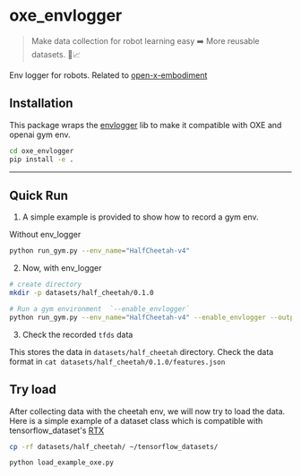 # oxe_envlogger

> Make data collection for robot learning easy ➡️ More reusable datasets. 🤖📈

Env logger for robots. Related to [open-x-embodiment](https://robotics-transformer-x.github.io/)

## Installation

This package wraps the [envlogger](https://github.com/google-deepmind/envlogger) lib to make it compatible with OXE and openai gym env.

```bash
cd oxe_envlogger
pip install -e .
```

---

## Quick Run

1. A simple example is provided to show how to record a gym env.

Without env_logger
```bash
python run_gym.py --env_name="HalfCheetah-v4" 
```

2. Now, with env_logger

```bash
# create directory
mkdir -p datasets/half_cheetah/0.1.0

# Run a gym environment  `--enable_envlogger`
python run_gym.py --env_name="HalfCheetah-v4" --enable_envlogger --output_dir="datasets/half_cheetah/0.1.0"
```

3. Check the recorded `tfds` data

This stores the data in `datasets/half_cheetah` directory. Check the data format in `cat datasets/half_cheetah/0.1.0/features.json`

## Try load 

After collecting data with the cheetah env, we will now try to load the data.
Here is a simple example of a dataset class which is compatible with tensorflow_dataset's [RTX](https://github.com/tensorflow/datasets/tree/master/tensorflow_datasets/robotics)

```bash
cp -rf datasets/half_cheetah/ ~/tensorflow_datasets/

python load_example_oxe.py
```
